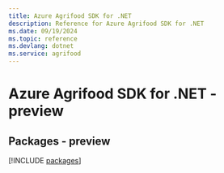 ```yaml
---
title: Azure Agrifood SDK for .NET
description: Reference for Azure Agrifood SDK for .NET
ms.date: 09/19/2024
ms.topic: reference
ms.devlang: dotnet
ms.service: agrifood
---
```

# Azure Agrifood SDK for .NET - preview
## Packages - preview
[!INCLUDE [packages](agrifood-index.md)]